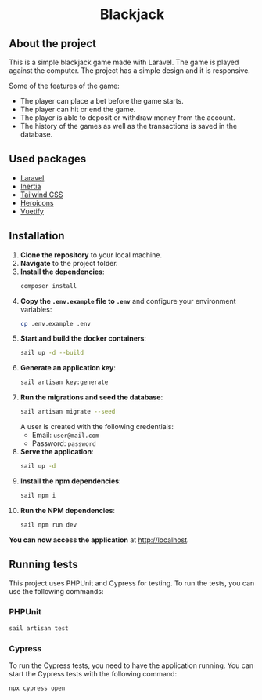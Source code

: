 # <p align="center">Blackjack</p>


## About the project

This is a simple blackjack game made with Laravel. The game is played against the computer. The project has a simple design and it is responsive.

Some of the features of the game:
- The player can place a bet before the game starts.
- The player can hit or end the game.
- The player is able to deposit or withdraw money from the account.
- The history of the games as well as the transactions is saved in the database.

## Used packages

- [Laravel](https://laravel.com/)
- [Inertia](https://inertiajs.com/)
- [Tailwind CSS](https://tailwindcss.com/)
- [Heroicons](https://heroicons.com/)
- [Vuetify](https://vuetifyjs.com/en/)

## Installation

1. **Clone the repository** to your local machine.
2. **Navigate** to the project folder.
3. **Install the dependencies**:
    ```bash
    composer install
    ```
4. **Copy the `.env.example` file to `.env`** and configure your environment variables:
    ```bash
    cp .env.example .env
    ```
5. **Start and build the docker containers**:
    ```bash
    sail up -d --build
    ```
6. **Generate an application key**:
    ```bash
    sail artisan key:generate
    ```
7. **Run the migrations and seed the database**:
    ```bash
    sail artisan migrate --seed
    ```
    A user is created with the following credentials:
   - Email: `user@mail.com`
   - Password: `password`
8. **Serve the application**:
    ```bash
   sail up -d
    ```
9. **Install the npm dependencies**:
    ```bash
    sail npm i
    ```
10. **Run the NPM dependencies**:
    ```bash
    sail npm run dev
    ```
    
**You can now access the application** at [http://localhost](http://localhost).

## Running tests

This project uses PHPUnit and Cypress for testing. To run the tests, you can use the following commands:

### PHPUnit
```bash
sail artisan test
```

### Cypress
To run the Cypress tests, you need to have the application running. You can start the Cypress tests with the following command:
```bash
npx cypress open
```
